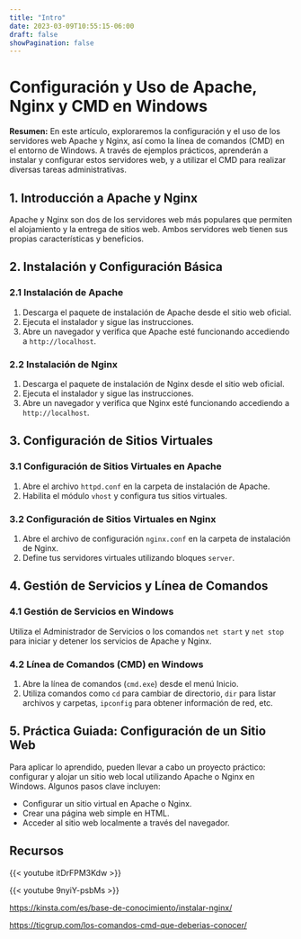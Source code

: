 ```yaml
---
title: "Intro"
date: 2023-03-09T10:55:15-06:00
draft: false
showPagination: false
---
```

# Configuración y Uso de Apache, Nginx y CMD en Windows

**Resumen:** En este artículo, exploraremos la configuración y el uso de los servidores web Apache y Nginx, así como la línea de comandos (CMD) en el entorno de Windows. A través de ejemplos prácticos,  aprenderán a instalar y configurar estos servidores web, y a utilizar el CMD para realizar diversas tareas administrativas.

## 1. Introducción a Apache y Nginx

Apache y Nginx son dos de los servidores web más populares que permiten el alojamiento y la entrega de sitios web. Ambos servidores web tienen sus propias características y beneficios.

## 2. Instalación y Configuración Básica

### 2.1 Instalación de Apache

1. Descarga el paquete de instalación de Apache desde el sitio web oficial.
2. Ejecuta el instalador y sigue las instrucciones.
3. Abre un navegador y verifica que Apache esté funcionando accediendo a `http://localhost`.

### 2.2 Instalación de Nginx

1. Descarga el paquete de instalación de Nginx desde el sitio web oficial.
2. Ejecuta el instalador y sigue las instrucciones.
3. Abre un navegador y verifica que Nginx esté funcionando accediendo a `http://localhost`.

## 3. Configuración de Sitios Virtuales

### 3.1 Configuración de Sitios Virtuales en Apache

1. Abre el archivo `httpd.conf` en la carpeta de instalación de Apache.
2. Habilita el módulo `vhost` y configura tus sitios virtuales.

### 3.2 Configuración de Sitios Virtuales en Nginx

1. Abre el archivo de configuración `nginx.conf` en la carpeta de instalación de Nginx.
2. Define tus servidores virtuales utilizando bloques `server`.

## 4. Gestión de Servicios y Línea de Comandos

### 4.1 Gestión de Servicios en Windows

Utiliza el Administrador de Servicios o los comandos `net start` y `net stop` para iniciar y detener los servicios de Apache y Nginx.

### 4.2 Línea de Comandos (CMD) en Windows

1. Abre la línea de comandos (`cmd.exe`) desde el menú Inicio.
2. Utiliza comandos como `cd` para cambiar de directorio, `dir` para listar archivos y carpetas, `ipconfig` para obtener información de red, etc.

## 5. Práctica Guiada: Configuración de un Sitio Web

Para aplicar lo aprendido, pueden llevar a cabo un proyecto práctico: configurar y alojar un sitio web local utilizando Apache o Nginx en Windows. Algunos pasos clave incluyen:

- Configurar un sitio virtual en Apache o Nginx.
- Crear una página web simple en HTML.
- Acceder al sitio web localmente a través del navegador.

## Recursos

{{< youtube itDrFPM3Kdw >}}

{{< youtube 9nyiY-psbMs >}}


https://kinsta.com/es/base-de-conocimiento/instalar-nginx/

https://ticgrup.com/los-comandos-cmd-que-deberias-conocer/